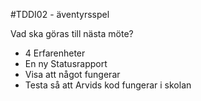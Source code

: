 #TDDI02 - äventyrsspel

Vad ska göras till nästa möte?
- 4 Erfarenheter
- En ny Statusrapport
- Visa att något fungerar
- Testa så att Arvids kod fungerar i skolan
